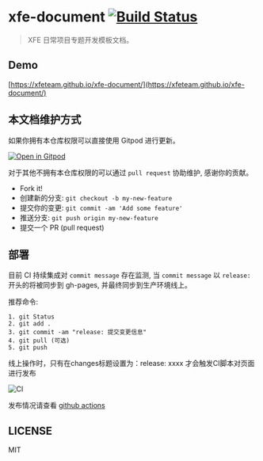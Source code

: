 # xfe-document [![Build Status](https://travis-ci.com/XFETeam/xfe-document.svg?branch=master)](https://travis-ci.com/XFETeam/xfe-document)

> XFE 日常项目专题开发模板文档。

## Demo

[https://xfeteam.github.io/xfe-document/](https://xfeteam.github.io/xfe-document/)

## 本文档维护方式

如果你拥有本仓库权限可以直接使用 Gitpod 进行更新。

[![Open in Gitpod](https://gitpod.io/button/open-in-gitpod.svg)](https://gitpod.io/#https://github.com/XFETeam/xfe-document)

对于其他不拥有本仓库权限的可以通过 `pull request` 协助维护, 感谢你的贡献。

- Fork it!
- 创建新的分支: `git checkout -b my-new-feature`
- 提交你的变更: `git commit -am 'Add some feature'`
- 推送分支: `git push origin my-new-feature`
- 提交一个 PR (pull request) 

## 部署

目前 CI 持续集成对 `commit message` 存在监测, 当 `commit message` 以 `release:` 开头的将被同步到 gh-pages, 并最终同步到生产环境线上。

推荐命令:

    1. git Status
    2. git add .
    3. git commit -am "release: 提交变更信息"
    4. git pull (可选)
    5. git push

线上操作时，只有在changes标题设置为：release: xxxx 才会触发CI脚本对页面进行发布

![CI](http://xfe.seasungame.com/assets/2021/01/06/xfe/ci.png)

发布情况请查看 [github actions](https://github.com/XFETeam/xfe-document/actions)

## LICENSE

MIT
